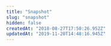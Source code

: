 ```yaml
---
title: "Snapshot"
slug: "snapshot"
hidden: false
createdAt: "2018-08-27T17:50:26.952Z"
updatedAt: "2019-11-20T14:48:16.945Z"
---
```


